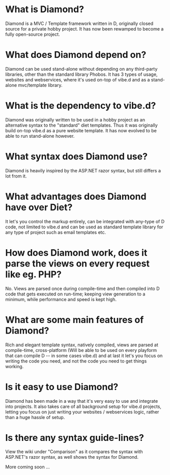 # What is Diamond?
Diamond is a MVC / Template framework written in D, originally closed source for a private hobby project. It has now been rewamped to become a fully open-source project.

# What does Diamond depend on?
Diamond can be used stand-alone without depending on any third-party libraries, other than the standard library Phobos. It has 3 types of usage, websites and webservices, where it's used on-top of vibe.d and as a stand-alone mvc/template library.

# What is the dependency to vibe.d?
Diamond was originally written to be used in a hobby project as an alternative syntax to the "standard" diet templates. Thus it was originally build on-top vibe.d as a pure website template. It has now evolved to be able to run stand-alone however.

# What syntax does Diamond use?
Diamond is heavily inspired by the ASP.NET razor syntax, but still differs a lot from it.

# What advantages does Diamond have over Diet?
It let's you control the markup entirely, can be integrated with any-type of D code, not limited to vibe.d and can be used as  standard template library for any type of project such as email templates etc.

# How does Diamond work, does it parse the views on every request like eg. PHP?
No. Views are parsed once during compile-time and then compiled into D code that gets executed on run-time; keeping view generation to a minimum, while performance and speed is kept high.

# What are some main features of Diamond?
Rich and elegant template syntax, natively compiled, views are parsed at compile-time, cross-platform (Will be able to be used on every playform that can compile D -- in some cases vibe.d) and at last it let's you focus on writing the code you need, and not the code you need to get things working.

# Is it easy to use Diamond?
Diamond has been made in a way that it's very easy to use and integrate into projects. It also takes care of all background setup for vibe.d projects, letting you focus on just writing your websites / webservices logic, rather than a huge hassle of setup.

# Is there any syntax guide-lines?
View the wiki under "Comparison" as it compares the syntax with ASP.NET's razor syntax, as well shows the syntax for Diamond.

More coming soon ...
